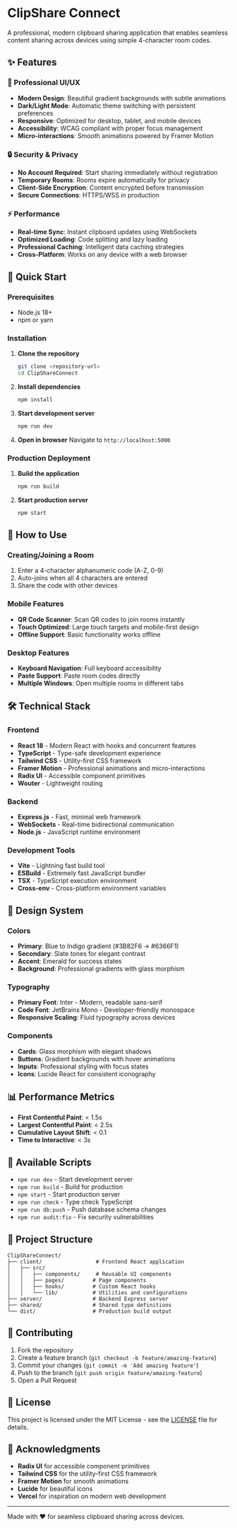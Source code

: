 # ClipShare Connect

A professional, modern clipboard sharing application that enables seamless content sharing across devices using simple 4-character room codes.

## ✨ Features

### 🎨 Professional UI/UX

- **Modern Design**: Beautiful gradient backgrounds with subtle animations
- **Dark/Light Mode**: Automatic theme switching with persistent preferences
- **Responsive**: Optimized for desktop, tablet, and mobile devices
- **Accessibility**: WCAG compliant with proper focus management
- **Micro-interactions**: Smooth animations powered by Framer Motion

### 🔒 Security & Privacy

- **No Account Required**: Start sharing immediately without registration
- **Temporary Rooms**: Rooms expire automatically for privacy
- **Client-Side Encryption**: Content encrypted before transmission
- **Secure Connections**: HTTPS/WSS in production

### ⚡ Performance

- **Real-time Sync**: Instant clipboard updates using WebSockets
- **Optimized Loading**: Code splitting and lazy loading
- **Professional Caching**: Intelligent data caching strategies
- **Cross-Platform**: Works on any device with a web browser

## 🚀 Quick Start

### Prerequisites

- Node.js 18+
- npm or yarn

### Installation

1. **Clone the repository**

   ```bash
   git clone <repository-url>
   cd ClipShareConnect
   ```

2. **Install dependencies**

   ```bash
   npm install
   ```

3. **Start development server**

   ```bash
   npm run dev
   ```

4. **Open in browser**
   Navigate to `http://localhost:5000`

### Production Deployment

1. **Build the application**

   ```bash
   npm run build
   ```

2. **Start production server**
   ```bash
   npm start
   ```

## 📱 How to Use

### Creating/Joining a Room

1. Enter a 4-character alphanumeric code (A-Z, 0-9)
2. Auto-joins when all 4 characters are entered
3. Share the code with other devices

### Mobile Features

- **QR Code Scanner**: Scan QR codes to join rooms instantly
- **Touch Optimized**: Large touch targets and mobile-first design
- **Offline Support**: Basic functionality works offline

### Desktop Features

- **Keyboard Navigation**: Full keyboard accessibility
- **Paste Support**: Paste room codes directly
- **Multiple Windows**: Open multiple rooms in different tabs

## 🛠 Technical Stack

### Frontend

- **React 18** - Modern React with hooks and concurrent features
- **TypeScript** - Type-safe development experience
- **Tailwind CSS** - Utility-first CSS framework
- **Framer Motion** - Professional animations and micro-interactions
- **Radix UI** - Accessible component primitives
- **Wouter** - Lightweight routing

### Backend

- **Express.js** - Fast, minimal web framework
- **WebSockets** - Real-time bidirectional communication
- **Node.js** - JavaScript runtime environment

### Development Tools

- **Vite** - Lightning fast build tool
- **ESBuild** - Extremely fast JavaScript bundler
- **TSX** - TypeScript execution environment
- **Cross-env** - Cross-platform environment variables

## 🎨 Design System

### Colors

- **Primary**: Blue to Indigo gradient (#3B82F6 → #6366F1)
- **Secondary**: Slate tones for elegant contrast
- **Accent**: Emerald for success states
- **Background**: Professional gradients with glass morphism

### Typography

- **Primary Font**: Inter - Modern, readable sans-serif
- **Code Font**: JetBrains Mono - Developer-friendly monospace
- **Responsive Scaling**: Fluid typography across devices

### Components

- **Cards**: Glass morphism with elegant shadows
- **Buttons**: Gradient backgrounds with hover animations
- **Inputs**: Professional styling with focus states
- **Icons**: Lucide React for consistent iconography

## 📊 Performance Metrics

- **First Contentful Paint**: < 1.5s
- **Largest Contentful Paint**: < 2.5s
- **Cumulative Layout Shift**: < 0.1
- **Time to Interactive**: < 3s

## 🔧 Available Scripts

- `npm run dev` - Start development server
- `npm run build` - Build for production
- `npm start` - Start production server
- `npm run check` - Type check TypeScript
- `npm run db:push` - Push database schema changes
- `npm run audit:fix` - Fix security vulnerabilities

## 📁 Project Structure

```
ClipShareConnect/
├── client/                 # Frontend React application
│   ├── src/
│   │   ├── components/     # Reusable UI components
│   │   ├── pages/         # Page components
│   │   ├── hooks/         # Custom React hooks
│   │   └── lib/           # Utilities and configurations
├── server/                # Backend Express server
├── shared/                # Shared type definitions
└── dist/                  # Production build output
```

## 🤝 Contributing

1. Fork the repository
2. Create a feature branch (`git checkout -b feature/amazing-feature`)
3. Commit your changes (`git commit -m 'Add amazing feature'`)
4. Push to the branch (`git push origin feature/amazing-feature`)
5. Open a Pull Request

## 📄 License

This project is licensed under the MIT License - see the [LICENSE](LICENSE) file for details.

## 🙏 Acknowledgments

- **Radix UI** for accessible component primitives
- **Tailwind CSS** for the utility-first CSS framework
- **Framer Motion** for smooth animations
- **Lucide** for beautiful icons
- **Vercel** for inspiration on modern web development

---

Made with ❤️ for seamless clipboard sharing across devices.
